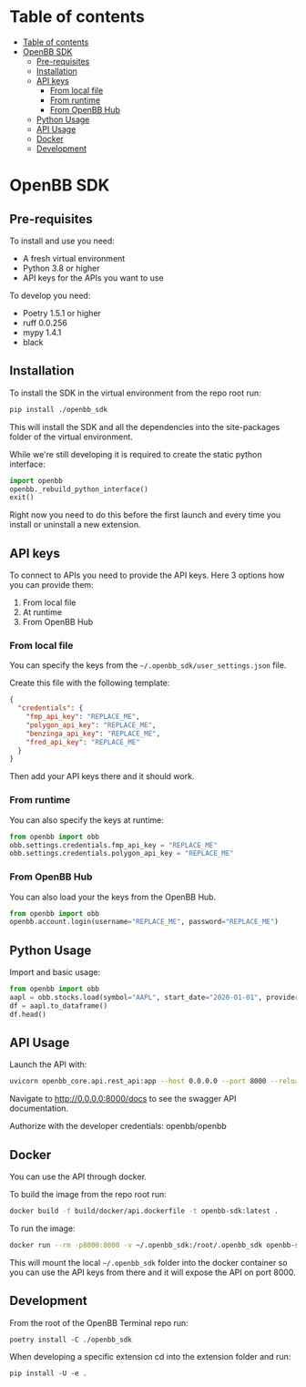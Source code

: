 # Table of contents

- [Table of contents](#table-of-contents)
- [OpenBB SDK](#openbb-sdk)
  - [Pre-requisites](#pre-requisites)
  - [Installation](#installation)
  - [API keys](#api-keys)
    - [From local file](#from-local-file)
    - [From runtime](#from-runtime)
    - [From OpenBB Hub](#from-openbb-hub)
  - [Python Usage](#python-usage)
  - [API Usage](#api-usage)
  - [Docker](#docker)
  - [Development](#development)

# OpenBB SDK

## Pre-requisites

To install and use you need:

- A fresh virtual environment
- Python 3.8 or higher
- API keys for the APIs you want to use

To develop you need:

- Poetry 1.5.1 or higher
- ruff 0.0.256
- mypy 1.4.1
- black

## Installation

To install the SDK in the virtual environment from the repo root run:

```bash
pip install ./openbb_sdk
```

This will install the SDK and all the dependencies into the site-packages folder of the virtual environment.

While we're still developing it is required to create the static python interface:

```python
import openbb
openbb._rebuild_python_interface()
exit()
```

Right now you need to do this before the first launch and every time you install or uninstall a new extension.

## API keys

To connect to APIs you need to provide the API keys. Here 3 options how you can provide them:

1. From local file
2. At runtime
3. From OpenBB Hub

### From local file

You can specify the keys from the `~/.openbb_sdk/user_settings.json` file.

Create this file with the following template:

```json
{
  "credentials": {
    "fmp_api_key": "REPLACE_ME",
    "polygon_api_key": "REPLACE_ME",
    "benzinga_api_key": "REPLACE_ME",
    "fred_api_key": "REPLACE_ME"
  }
}
```

Then add your API keys there and it should work.

### From runtime

You can also specify the keys at runtime:

```python
from openbb import obb
obb.settings.credentials.fmp_api_key = "REPLACE_ME"
obb.settings.credentials.polygon_api_key = "REPLACE_ME"
```

### From OpenBB Hub

You can also load your the keys from the OpenBB Hub.

```python
from openbb import obb
openbb.account.login(username="REPLACE_ME", password="REPLACE_ME")
```

## Python Usage

Import and basic usage:

```python
from openbb import obb
aapl = obb.stocks.load(symbol="AAPL", start_date="2020-01-01", provider="fmp")
df = aapl.to_dataframe()
df.head()
```

## API Usage

Launch the API with:

```bash
uvicorn openbb_core.api.rest_api:app --host 0.0.0.0 --port 8000 --reload
```

Navigate to <http://0.0.0.0:8000/docs> to see the swagger API documentation.

Authorize with the developer credentials: openbb/openbb

## Docker

You can use the API through docker.

To build the image from the repo root run:

```bash
docker build -f build/docker/api.dockerfile -t openbb-sdk:latest .
```

To run the image:

```bash
docker run --rm -p8000:8000 -v ~/.openbb_sdk:/root/.openbb_sdk openbb-sdk:latest
```

This will mount the local `~/.openbb_sdk` folder into the docker container so you can use the API keys from there and it will expose the API on port 8000.

## Development

From the root of the OpenBB Terminal repo run:

`poetry install -C ./openbb_sdk`

When developing a specific extension cd into the extension folder and run:

`pip install -U -e .`
